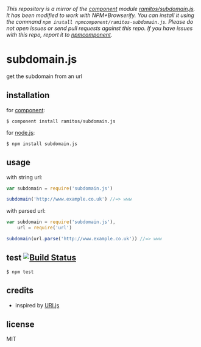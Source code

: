 *This repository is a mirror of the [component](http://component.io) module [ramitos/subdomain.js](http://github.com/ramitos/subdomain.js). It has been modified to work with NPM+Browserify. You can install it using the command `npm install npmcomponent/ramitos-subdomain.js`. Please do not open issues or send pull requests against this repo. If you have issues with this repo, report it to [npmcomponent](https://github.com/airportyh/npmcomponent).*
# subdomain.js

get the subdomain from an url

## installation

for [component](https://github.com/component/component):

    $ component install ramitos/subdomain.js

for [node.js](http://nodejs.org/):

    $ npm install subdomain.js

## usage

with string url:

```js
var subdomain = require('subdomain.js')

subdomain('http://www.example.co.uk') //=> www
```

with parsed url:

```js
var subdomain = require('subdomain.js'),
    url = require('url')

subdomain(url.parse('http://www.example.co.uk')) //=> www
```

## test [![Build Status](https://secure.travis-ci.org/ramitos/subdomain.js.png)](http://travis-ci.org/ramitos/subdomain.js)

    $ npm test

## credits

 * inspired by [URI.js](https://github.com/medialize/URI.js)

## license

MIT